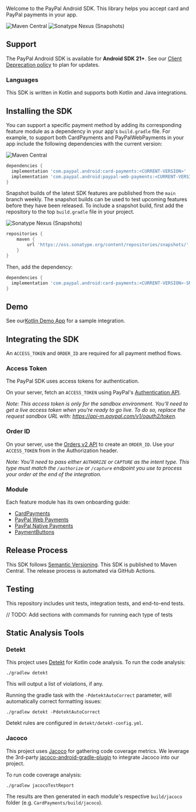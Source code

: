 Welcome to the PayPal Android SDK. This library helps you accept card and PayPal payments in your app.

![Maven Central](https://img.shields.io/maven-central/v/com.paypal.android/card-payments?style=for-the-badge) ![Sonatype Nexus (Snapshots)](https://img.shields.io/nexus/s/com.paypal.android/card-payments?server=https%3A%2F%2Foss.sonatype.org&style=for-the-badge)

## Support
The PayPal Android SDK is available for **Android SDK 21+**. See our [Client Deprecation policy](https://developer.paypal.com/braintree/docs/guides/client-sdk/deprecation-policy/android/v4) to plan for updates.

### Languages
This SDK is written in Kotlin and supports both Kotlin and Java integrations.

## Installing the SDK
You can support a specific payment method by adding its corresponding feature module as a dependency in your app's `build.gradle` file.
For example, to support both CardPayments and PayPalWebPayments in your app include the following dependencies with the current version:

![Maven Central](https://img.shields.io/maven-central/v/com.paypal.android/card-payments?style=for-the-badge)
```groovy
dependencies {
  implementation 'com.paypal.android:card-payments:<CURRENT-VERSION>'
  implementation 'com.paypal.android:paypal-web-payments:<CURRENT-VERSION>'
}
```

Snapshot builds of the latest SDK features are published from the `main` branch weekly. The snapshot builds can be used to test upcoming features before they have been released. To include a snapshot build, first add the repository to the top `build.gradle` file in your project.

![Sonatype Nexus (Snapshots)](https://img.shields.io/nexus/s/com.paypal.android/card-payments?server=https%3A%2F%2Foss.sonatype.org&style=for-the-badge)
```groovy
repositories {
    maven {
        url 'https://oss.sonatype.org/content/repositories/snapshots/'
    }
}
```

Then, add the dependency:

```groovy
dependencies {
  implementation 'com.paypal.android:card-payments:<CURRENT-VERSION>-SNAPSHOT'
}
```

## Demo

See our[Kotlin Demo App](/Demo) for a sample integration. 

## Integrating the SDK

An `ACCESS_TOKEN` and `ORDER_ID` are required for all payment method flows.

### Access Token

The PayPal SDK uses access tokens for authentication.

On your server, fetch an `ACCESS_TOKEN` using PayPal's [Authentication API](https://developer.paypal.com/api/rest/authentication/). 

_Note: This access token is only for the sandbox environment. You’ll need to get a live access token when you’re ready to go live. To do so, replace the request sandbox URL with: https://api-m.paypal.com/v1/oauth2/token._

### Order ID

On your server, use the [Orders v2 API](https://developer.paypal.com/docs/api/orders/v2) to create an `ORDER_ID`. Use your `ACCESS_TOKEN` from in the Authorization header.

_Note: You’ll need to pass either `AUTHORIZE` or `CAPTURE` as the intent type. This type must match the `/authorize` or `/capture` endpoint you use to process your order at the end of the integration._

### Module

Each feature module has its own onboarding guide:

- [CardPayments](docs/CardPayments)
- [PayPal Web Payments](docs/PayPalWebPayments)
- [PayPal Native Payments](docs/PayPalNativePayments)
- [PaymentButtons](docs/PaymentButtons)

## Release Process

This SDK follows [Semantic Versioning](https://semver.org/). This SDK is published to Maven Central. The release process is automated via GitHub Actions.

## Testing

This repository includes unit tests, integration tests, and end-to-end tests.

// TODO: Add sections with commands for running each type of tests 

## Static Analysis Tools

### Detekt
This project uses [Detekt](https://github.com/detekt/detekt) for Kotlin code analysis. To run the code analysis:
```
./gradlew detekt
```
This will output a list of violations, if any.

Running the gradle task with the `-PdetektAutoCorrect` parameter, will automatically correct formatting issues:
```
./gradlew detekt -PdetektAutoCorrect
```

Detekt rules are configured in `detekt/detekt-config.yml`.

### Jacoco

This project uses [Jacoco](https://www.jacoco.org/jacoco/) for gathering code coverage metrics. We leverage the 3rd-party [jacoco-android-gradle-plugin](https://github.com/arturdm/jacoco-android-gradle-plugin) to integrate Jacoco into our project.

To run code coverage analysis:

```
./gradlew jacocoTestReport
```

The results are then generated in each module's respective `build/jacoco` folder (e.g. `CardPayments/build/jacoco`).
